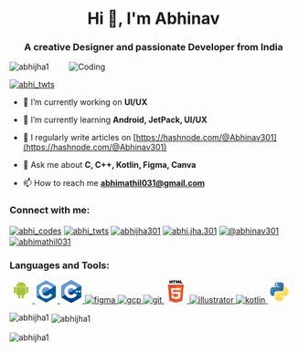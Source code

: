 <!--[![MasterHead](https://1.bp.blogspot.com/-7A4WynwLsMw/XbBpCXG8fHI/AAAAAAAAMt4/uOa1bpLskYgrwGbllhSu2SDj_Mig8SXJQCLcBGAsYHQ/s1600/2000_600px.gif)](https://abhijha1.io)-->
<h1 align="center">Hi 👋, I'm Abhinav</h1>
<h3 align="center">A creative Designer and passionate Developer from India</h3>
<img align="right" alt="Coding" width="400" src="https://cdn.dribbble.com/users/1162077/screenshots/3848914/programmer.gif">

<p align="left"> <img src="https://komarev.com/ghpvc/?username=abhijha1&label=Profile%20views&color=0e75b6&style=flat" alt="abhijha1" /> </p>

<p align="left"> <a href="https://twitter.com/abhi_twts" target="blank"><img src="https://img.shields.io/twitter/follow/abhi_twts?logo=twitter&style=for-the-badge" alt="abhi_twts" /></a> </p>

- 🔭 I’m currently working on **UI/UX**

- 🌱 I’m currently learning **Android, JetPack, UI/UX**

- 📝 I regularly write articles on [https://hashnode.com/@Abhinav301](https://hashnode.com/@Abhinav301)

- 💬 Ask me about **C, C++, Kotlin, Figma, Canva**

- 📫 How to reach me **abhimathil031@gmail.com**

<h3 align="left">Connect with me:</h3>
<p align="left">
<a href="https://dev.to/abhi_codes" target="blank"><img align="center" src="https://raw.githubusercontent.com/rahuldkjain/github-profile-readme-generator/master/src/images/icons/Social/devto.svg" alt="abhi_codes" height="30" width="40" /></a>
<a href="https://twitter.com/abhi_twts" target="blank"><img align="center" src="https://raw.githubusercontent.com/rahuldkjain/github-profile-readme-generator/master/src/images/icons/Social/twitter.svg" alt="abhi_twts" height="30" width="40" /></a>
<a href="https://linkedin.com/in/abhijha301" target="blank"><img align="center" src="https://raw.githubusercontent.com/rahuldkjain/github-profile-readme-generator/master/src/images/icons/Social/linked-in-alt.svg" alt="abhijha301" height="30" width="40" /></a>
<a href="https://instagram.com/abhi.jha.301" target="blank"><img align="center" src="https://raw.githubusercontent.com/rahuldkjain/github-profile-readme-generator/master/src/images/icons/Social/instagram.svg" alt="abhi.jha.301" height="30" width="40" /></a>
<a href="https://hashnode.com/@abhinav301" target="blank"><img align="center" src="https://raw.githubusercontent.com/rahuldkjain/github-profile-readme-generator/master/src/images/icons/Social/hashnode.svg" alt="@abhinav301" height="30" width="40" /></a>
<a href="https://auth.geeksforgeeks.org/user/abhimathil031" target="blank"><img align="center" src="https://raw.githubusercontent.com/rahuldkjain/github-profile-readme-generator/master/src/images/icons/Social/geeks-for-geeks.svg" alt="abhimathil031" height="30" width="40" /></a>
</p>

<h3 align="left">Languages and Tools:</h3>
<p align="left"> <a href="https://developer.android.com" target="_blank" rel="noreferrer"> <img src="https://raw.githubusercontent.com/devicons/devicon/master/icons/android/android-original-wordmark.svg" alt="android" width="40" height="40"/> </a> <a href="https://www.cprogramming.com/" target="_blank" rel="noreferrer"> <img src="https://raw.githubusercontent.com/devicons/devicon/master/icons/c/c-original.svg" alt="c" width="40" height="40"/> </a> <a href="https://www.w3schools.com/cpp/" target="_blank" rel="noreferrer"> <img src="https://raw.githubusercontent.com/devicons/devicon/master/icons/cplusplus/cplusplus-original.svg" alt="cplusplus" width="40" height="40"/> </a> <a href="https://www.figma.com/" target="_blank" rel="noreferrer"> <img src="https://www.vectorlogo.zone/logos/figma/figma-icon.svg" alt="figma" width="40" height="40"/> </a> <a href="https://cloud.google.com" target="_blank" rel="noreferrer"> <img src="https://www.vectorlogo.zone/logos/google_cloud/google_cloud-icon.svg" alt="gcp" width="40" height="40"/> </a> <a href="https://git-scm.com/" target="_blank" rel="noreferrer"> <img src="https://www.vectorlogo.zone/logos/git-scm/git-scm-icon.svg" alt="git" width="40" height="40"/> </a> <a href="https://www.w3.org/html/" target="_blank" rel="noreferrer"> <img src="https://raw.githubusercontent.com/devicons/devicon/master/icons/html5/html5-original-wordmark.svg" alt="html5" width="40" height="40"/> </a> <a href="https://www.adobe.com/in/products/illustrator.html" target="_blank" rel="noreferrer"> <img src="https://www.vectorlogo.zone/logos/adobe_illustrator/adobe_illustrator-icon.svg" alt="illustrator" width="40" height="40"/> </a> <a href="https://kotlinlang.org" target="_blank" rel="noreferrer"> <img src="https://www.vectorlogo.zone/logos/kotlinlang/kotlinlang-icon.svg" alt="kotlin" width="40" height="40"/> </a> <a href="https://www.python.org" target="_blank" rel="noreferrer"> <img src="https://raw.githubusercontent.com/devicons/devicon/master/icons/python/python-original.svg" alt="python" width="40" height="40"/> </a> </p>

<p><img align="left" src="https://github-readme-stats.vercel.app/api/top-langs?username=abhijha1&show_icons=true&locale=en&layout=compact" alt="abhijha1" /></p>

<p>&nbsp;<img align="center" src="https://github-readme-stats.vercel.app/api?username=abhijha1&show_icons=true&locale=en" alt="abhijha1" /></p>

<p><img align="center" src="https://github-readme-streak-stats.herokuapp.com/?user=abhijha1&" alt="abhijha1" /></p>
